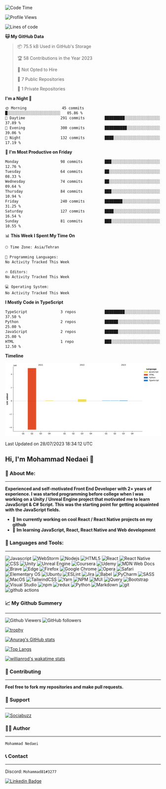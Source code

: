 <!--START_SECTION:waka-->
![Code Time](http://img.shields.io/badge/Code%20Time-5%20hrs%2050%20mins-blue)

![Profile Views](http://img.shields.io/badge/Profile%20Views-1-blue)

![Lines of code](https://img.shields.io/badge/From%20Hello%20World%20I%27ve%20Written-5.3%20million%20lines%20of%20code-blue)

**🐱 My GitHub Data** 

> 📦 75.5 kB Used in GitHub's Storage 
 > 
> 🏆 58 Contributions in the Year 2023
 > 
> 🚫 Not Opted to Hire
 > 
> 📜 7 Public Repositories 
 > 
> 🔑 1 Private Repositories 
 > 
**I'm a Night 🦉** 

```text
🌞 Morning                45 commits          █░░░░░░░░░░░░░░░░░░░░░░░░   05.86 % 
🌆 Daytime                291 commits         █████████░░░░░░░░░░░░░░░░   37.89 % 
🌃 Evening                300 commits         ██████████░░░░░░░░░░░░░░░   39.06 % 
🌙 Night                  132 commits         ████░░░░░░░░░░░░░░░░░░░░░   17.19 % 
```
📅 **I'm Most Productive on Friday** 

```text
Monday                   98 commits          ███░░░░░░░░░░░░░░░░░░░░░░   12.76 % 
Tuesday                  64 commits          ██░░░░░░░░░░░░░░░░░░░░░░░   08.33 % 
Wednesday                74 commits          ██░░░░░░░░░░░░░░░░░░░░░░░   09.64 % 
Thursday                 84 commits          ███░░░░░░░░░░░░░░░░░░░░░░   10.94 % 
Friday                   240 commits         ████████░░░░░░░░░░░░░░░░░   31.25 % 
Saturday                 127 commits         ████░░░░░░░░░░░░░░░░░░░░░   16.54 % 
Sunday                   81 commits          ███░░░░░░░░░░░░░░░░░░░░░░   10.55 % 
```


📊 **This Week I Spent My Time On** 

```text
🕑︎ Time Zone: Asia/Tehran

💬 Programming Languages: 
No Activity Tracked This Week

🔥 Editors: 
No Activity Tracked This Week

💻 Operating System: 
No Activity Tracked This Week
```

**I Mostly Code in TypeScript** 

```text
TypeScript               3 repos             █████████░░░░░░░░░░░░░░░░   37.50 % 
Python                   2 repos             ██████░░░░░░░░░░░░░░░░░░░   25.00 % 
JavaScript               2 repos             ██████░░░░░░░░░░░░░░░░░░░   25.00 % 
HTML                     1 repo              ███░░░░░░░░░░░░░░░░░░░░░░   12.50 % 
```



**Timeline**

![Lines of Code chart](https://raw.githubusercontent.com/mohammadnedaei/mohammadnedaei/main/assets/bar_graph.png)


 Last Updated on 28/07/2023 18:34:12 UTC
<!--END_SECTION:waka-->

## Hi, I'm **Mohammad Nedaei** 🤗

### 🔎 About Me:
<hr/>

**Experienced and self-motivated Front End Developer with 2+ years of experience. I was started programming before college when I was working on a Unity / Unreal Engine project that motivated me to learn JavaScript & C# Script. This was the starting point for getting acquainted with the JavaScript fields.**


- 🎯 **Im currently working on cool React / React Native projects on my github**
- 📘 **Im learning JavaScript, React, React Native and Web development**

### 🧰 Languages and Tools:
<hr/>

<p>
<img alt="Javascript" src="https://img.shields.io/badge/JavaScript-323330?style=for-the-badge&logo=javascript&logoColor=F7DF1E" height="25px"/>
<img alt="WebStorm" src="https://img.shields.io/badge/WebStorm-000000?style=for-the-badge&logo=WebStorm&logoColor=white" height="25px"/>
<img alt="Nodejs" src="https://img.shields.io/badge/-Nodejs-43853d?style=flat-square&logo=Node.js&logoColor=white" height="25px"/>
<img alt="HTML5" src="https://img.shields.io/badge/html5-%23E34F26.svg?style=for-the-badge&logo=html5&logoColor=white" height="25px"/>
<img alt="React" src="https://img.shields.io/badge/React-20232A?style=for-the-badge&logo=react&logoColor=61DAFB" height="25px"/>
<img alt="React Native" src="https://img.shields.io/badge/React_Native-20232A?style=for-the-badge&logo=react&logoColor=61DAFB" height="25px"/> 
<img alt="CSS" src="https://img.shields.io/badge/css3-%231572B6.svg?style=for-the-badge&logo=css3&logoColor=white" height="25px"/> 
<img alt="Unity" src="https://img.shields.io/badge/Unity-100000?style=for-the-badge&logo=unity&logoColor=white" height="25px"/>
<img alt="Unreal Engine" src="https://img.shields.io/badge/-Unreal%20Engine-313131?style=for-the-badge&logo=unreal-engine&logoColor=white" height="25px"/> 
<img alt="Coursera" src="https://img.shields.io/badge/Coursera-%230056D2.svg?style=for-the-badge&logo=Coursera&logoColor=white" height="25px"/> 
<img alt="Udemy" src="https://img.shields.io/badge/Udemy-A435F0?style=for-the-badge&logo=Udemy&logoColor=white" height="25px"/> 
<img alt="MDN Web Docs" src="https://img.shields.io/badge/MDN_Web_Docs-black?style=for-the-badge&logo=mdnwebdocs&logoColor=white" height="25px"/> 
<img alt="Brave" src="https://img.shields.io/badge/Brave-FB542B?style=for-the-badge&logo=Brave&logoColor=white" height="25px"/>
<img alt="Edge" src="https://img.shields.io/badge/Edge-0078D7?style=for-the-badge&logo=Microsoft-edge&logoColor=white" height="25px"/>
<img alt="Firefox" src="https://img.shields.io/badge/Firefox-FF7139?style=for-the-badge&logo=Firefox-Browser&logoColor=white" height="25px"/>
<img alt="Google Chrome" src="https://img.shields.io/badge/Google%20Chrome-4285F4?style=for-the-badge&logo=GoogleChrome&logoColor=white" height="25px"/>
<img alt="Opera" src="https://img.shields.io/badge/Opera-FF1B2D?style=for-the-badge&logo=Opera&logoColor=white" height="25px"/>
<img alt="Safari" src="https://img.shields.io/badge/Safari-000000?style=for-the-badge&logo=Safari&logoColor=white" height="25px"/>
<img alt="Elementary OS" src="https://img.shields.io/badge/-elementary%20OS-black?style=for-the-badge&logo=elementary&logoColor=white" height="25px"/>
<img alt="Ubuntu" src="https://img.shields.io/badge/Ubuntu-E95420?style=for-the-badge&logo=ubuntu&logoColor=white" height="25px"/>
<img alt="ESLint" src="https://img.shields.io/badge/ESLint-4B3263?style=for-the-badge&logo=eslint&logoColor=white" height="25px"/>
<img alt="Jira" src="https://img.shields.io/badge/jira-%230A0FFF.svg?style=for-the-badge&logo=jira&logoColor=white" height="25px"/>
<img alt="Babel" src="https://img.shields.io/badge/Babel-F9DC3e?style=for-the-badge&logo=babel&logoColor=black" height="25px"/>
<img alt="PyCharm" src="https://img.shields.io/badge/PyCharm-000000.svg?&style=for-the-badge&logo=PyCharm&logoColor=white" height="25px"/>
<img alt="SASS" src="https://img.shields.io/badge/SASS-hotpink.svg?style=for-the-badge&logo=SASS&logoColor=white" height="25px"/> 
<img alt="MacOS" src="https://img.shields.io/badge/mac%20os-000000?style=for-the-badge&logo=apple&logoColor=white" height="25px"/>
<img alt="TailwindCSS" src="https://img.shields.io/badge/tailwindcss-%2338B2AC.svg?style=for-the-badge&logo=tailwind-css&logoColor=white" height="25px"/>
<img alt="Yarn" src="https://img.shields.io/badge/yarn-%232C8EBB.svg?style=for-the-badge&logo=yarn&logoColor=white" height="25px"/>
<img alt="NPM" src="https://img.shields.io/badge/NPM-%23000000.svg?style=for-the-badge&logo=npm&logoColor=white" height="25px"/>
<img alt="MUI" src="https://img.shields.io/badge/MUI-%230081CB.svg?style=for-the-badge&logo=mui&logoColor=white" height="25px"/>
<img alt="jQuery" src="https://img.shields.io/badge/jquery-%230769AD.svg?style=for-the-badge&logo=jquery&logoColor=white" height="25px"/>
<img alt="Bootstrap" src="https://img.shields.io/badge/bootstrap-%23563D7C.svg?style=for-the-badge&logo=bootstrap&logoColor=white" height="25px"/>
<img alt="Visual Studio" src="https://img.shields.io/badge/Visual_Studio-5C2D91?style=for-the-badge&logo=visual%20studio&logoColor=white" height="25px"/>
<img alt="npm" src="https://img.shields.io/badge/NPM-%23000000.svg?style=for-the-badge&logo=npm&logoColor=white" height="25px"/>
<img alt="redux" src="https://img.shields.io/badge/-Redux-764ABC?style=flat-square&logo=redux&logoColor=white" height="25px"/>
<img alt="Python" src="https://img.shields.io/badge/Python-FFD43B?style=for-the-badge&logo=python&logoColor=blue" height="25px"/>
<img alt="Markdown" src="https://img.shields.io/badge/Markdown-000000?style=for-the-badge&logo=markdown&logoColor=white"  height="25px"/>
<img alt="git" src="https://img.shields.io/badge/-Git-F05032?style=flat-square&logo=git&logoColor=white" height="25px"/>
<img alt="github actions" src="https://img.shields.io/badge/-Github_Actions-2088FF?style=flat-square&logo=github-actions&logoColor=white" height="25px"/>
</p>

### 📈 My Github Summery
<hr/>
<p>
<img alt="Github Viewers" src="https://komarev.com/ghpvc/?username=mohammadnedaei&style=flat-square&color=blue">
<img alt="GitHub followers" src="https://img.shields.io/github/followers/mohammadnedaei?style=flat-square&color=brightgreen">
</p>

[![trophy](https://github-profile-trophy.vercel.app/?username=mohammadnedaei&theme=dracula&no-frame=true)](https://github.com/ryo-ma/github-profile-trophy)

[![Anurag's GitHub stats](https://github-readme-stats.vercel.app/api?username=mohammadnedaei&hide_border=true&show_icons=true&bg_color=100,1a2a6c,b21f1f,fdbb2d&text_color=fff&title_color=00FF00)](https://github.com/anuraghazra/github-readme-stats)

[![Top Langs](https://github-readme-stats.vercel.app/api/top-langs/?username=mohammadnedaei&exclude_repo=Multipurpose-Business-Services-HTML-Website-Template&bg_color=100,0f0c29,302b63&text_color=fff&title_color=FF8000
)](https://github.com/anuraghazra/github-readme-stats)

[![willianrod's wakatime stats](https://github-readme-stats.vercel.app/api/wakatime?username=mohammadnedaei)](https://github.com/anuraghazra/github-readme-stats)


### 🔧 Contributing
<hr/>

**Feel free to fork my repositories and make pull requests.**

### 💚 Support
<hr/>
<a href="https://sociabuzz.com/mohammadnedaei/donate" target="_blank"><img src="https://img.shields.io/badge/Buy_Me_A_Coffee-FFDD00?style=for-the-badge&logo=buy-me-a-coffee&logoColor=black" height="32px" alt="Sociabuzz"></a>

### ✍🏻 Author
<hr/>

    Mohammad Nedaei

### 📞 Contact
<hr/>

Discord: `Mohammad81#3277`

[![Linkedin Badge](https://img.shields.io/badge/-LinkedIn-0e76a8?style=flat-square&logo=Linkedin&logoColor=white)](https://www.linkedin.com/in/mohammad-nedaei-47789b1a6/)


